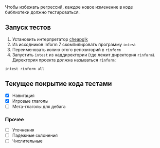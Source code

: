 Чтобы избежать регрессий, каждое новое изменение в коде библиотеки должно тестироваться.

## Запуск тестов

1. Установить интерпретатор [cheapglk](https://github.com/erkyrath/cheapglk.git)
2. Из исходников Inform 7 скомпилировать программу `intest`
3. Переименовать копию этого репозиторий в `rinform`
4. Запустить `intest` из наддиректории (где лежит директория `rinform`). Директория проекта должна называться `rinform`:

```
intest rinform all
```

## Текущее покрытие кода тестами

- [x] Навигация
- [x] Игровые глаголы
- [ ] Мета-глаголы для дебага

### Прочее

- [ ] Уточнения
- [ ] Падежные склонения
- [ ] Числительные
